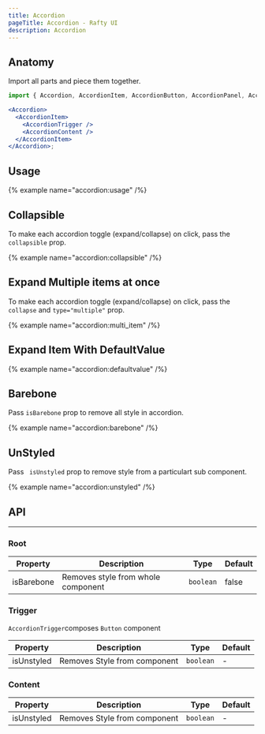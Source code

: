 ```yaml
---
title: Accordion
pageTitle: Accordion - Rafty UI
description: Accordion
---
```


## Anatomy

Import all parts and piece them together.

```jsx
import { Accordion, AccordionItem, AccordionButton, AccordionPanel, AccordionIcon } from "@rafty/ui";

<Accordion>
  <AccordionItem>
    <AccordionTrigger />
    <AccordionContent />
  </AccordionItem>
</Accordion>;
```

## Usage

{% example name="accordion:usage" /%}

## Collapsible

To make each accordion toggle (expand/collapse) on click, pass the `collapsible`
prop.

{% example name="accordion:collapsible" /%}

## Expand Multiple items at once

To make each accordion toggle (expand/collapse) on click, pass the `collapse` and `type="multiple"`
prop.

{% example name="accordion:multi_item" /%}

## Expand Item With DefaultValue

{% example name="accordion:defaultvalue" /%}

## Barebone

Pass `isBarebone` prop to remove all style in accordion.

{% example name="accordion:barebone" /%}

## UnStyled

Pass ` isUnstyled` prop to remove style from a particulart sub component.

{% example name="accordion:unstyled" /%}

## API

---

### Root

| Property   | Description                        | Type      | Default |
| ---------- | ---------------------------------- | --------- | ------- |
| isBarebone | Removes style from whole component | `boolean` | false   |

### Trigger

`AccordionTrigger`composes `Button` component

| Property   | Description                  | Type      | Default |
| ---------- | ---------------------------- | --------- | ------- |
| isUnstyled | Removes Style from component | `boolean` | -       |

### Content

| Property   | Description                  | Type      | Default |
| ---------- | ---------------------------- | --------- | ------- |
| isUnstyled | Removes Style from component | `boolean` | -       |
